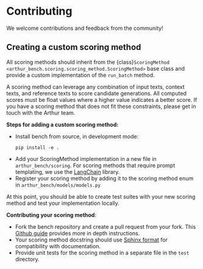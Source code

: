 # Contributing

We welcome contributions and feedback from the community!

## Creating a custom scoring method
All scoring methods should inherit from the {class}`ScoringMethod <arthur_bench.scoring.scoring_method.ScoringMethod>` base class and provide a custom implementation of the `run_batch` method.

A scoring method can leverage any combination of input texts, context texts, and reference texts to score candidate generations. All computed scores must be float values where a higher value indicates a better score. If you have a scoring method that does not fit these constraints, please get in touch with the Arthur team.

**Steps for adding a custom scoring method:**
- Install bench from source, in development mode:
    ```
    pip install -e . 
    ```
- Add your ScoringMethod implementation in a new file in `arthur_bench/scoring`. For scoring methods that require prompt templating, we use the [LangChain](https://python.langchain.com/) library.
- Register your scoring method by adding it to the scoring method enum in `arthur_bench/models/models.py`

At this point, you should be able to create test suites with your new scoring method and test your implementation locally.

**Contributing your scoring method**:
- Fork the bench repository and create a pull request from your fork. This [Github guide](https://docs.github.com/en/get-started/quickstart/contributing-to-projects) provides more in depth instructions.
- Your scoring method docstring should use [Sphinx format](https://sphinx-rtd-tutorial.readthedocs.io/en/latest/docstrings.html#the-sphinx-docstring-format) for compatibility with documentation.
- Provide unit tests for the scoring method in a separate file in the `test` directory.

